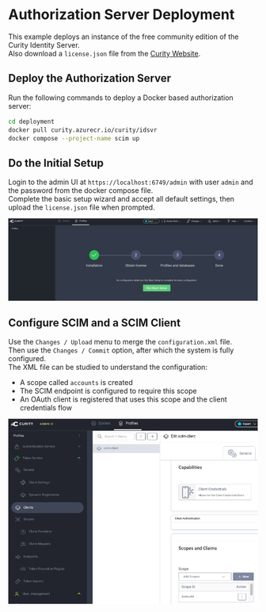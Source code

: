 # Authorization Server Deployment

This example deploys an instance of the free community edition of the Curity Identity Server.\
Also download a `license.json` file from the [Curity Website](https://developer.curity.io/community-edition).

## Deploy the Authorization Server

Run the following commands to deploy a Docker based authorization server:

```bash
cd deployment
docker pull curity.azurecr.io/curity/idsvr
docker compose --project-name scim up
```

## Do the Initial Setup

Login to the admin UI at `https://localhost:6749/admin` with user `admin` and the password from the docker compose file.\
Complete the basic setup wizard and accept all default settings, then upload the `license.json` file when prompted.

![setup wizard](setup-wizard.png)

## Configure SCIM and a SCIM Client

Use the `Changes / Upload` menu to merge the `configuration.xml` file.\
Then use the `Changes / Commit` option, after which the system is fully configured.\
The XML file can be studied to understand the configuration:

- A scope called `accounts` is created
- The SCIM endpoint is configured to require this scope
- An OAuth client is registered that uses this scope and the client credentials flow

![scim-client](scim-client.png)
